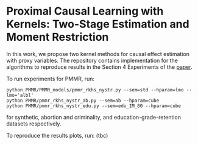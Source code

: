 # Proximal Causal Learning with Kernels: Two-Stage Estimation and Moment Restriction
In this work, we propose two kernel methods for causal effect estimation with proxy variables. 
The repository contains implementation for the algorithms to reproduce results in the Section 4 Experiments of the [paper](https://arxiv.org/abs/2105.04544).
 
To run experiments for PMMR, run:
```
python PMMR/PMMR_models/pmmr_rkhs_nystr.py --sem=std --hparam=lmo --lmo='albl'
python PMMR/pmmr_rkhs_nystr_ab.py --sem=ab --hparam=cube
python PMMR/pmmr_rkhs_nystr_edu.py --sem=edu_IM_80 --hparam=cube
```
for synthetic, abortion and criminality, and education-grade-retention datasets respectively.

To reproduce the results plots, run:
(tbc)
